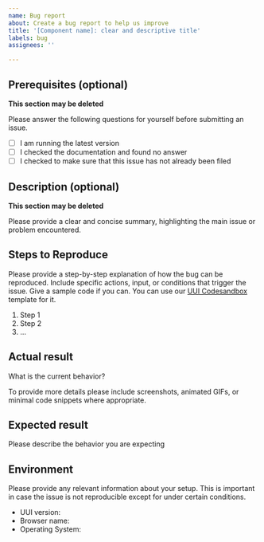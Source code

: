 ```yaml
---
name: Bug report
about: Create a bug report to help us improve
title: '[Component name]: clear and descriptive title'
labels: bug
assignees: ''

---
```


## Prerequisites (optional)

**This section may be deleted**

Please answer the following questions for yourself before submitting an issue.

- [ ] I am running the latest version
- [ ] I checked the documentation and found no answer
- [ ] I checked to make sure that this issue has not already been filed

## Description (optional)

**This section may be deleted**

Please provide a clear and concise summary, highlighting the main issue or problem encountered.

## Steps to Reproduce

Please provide a step-by-step explanation of how the bug can be reproduced. 
Include specific actions, input, or conditions that trigger the issue. Give a sample code if you can. You can use our [UUI Codesandbox](https://codesandbox.io/s/uui-bddgvi?file=/src/Example.tsx) template for it.

1. Step 1
2. Step 2
3. ...

## Actual result

What is the current behavior?

To provide more details please include screenshots, animated GIFs, or minimal code snippets where appropriate.

## Expected result

Please describe the behavior you are expecting

## Environment

Please provide any relevant information about your setup. This is important in case the issue is not reproducible except for under certain conditions.

* UUI version:
* Browser name:
* Operating System:
